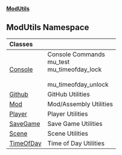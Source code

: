 #### [ModUtils](index.md 'index')

## ModUtils Namespace

| Classes | |
| :--- | :--- |
| [Console](ModUtils.Console.md 'ModUtils.Console') | Console Commands<br/>mu_test<br/>mu_timeofday_lock<br/><br/>mu_timeofday_unlock<br/> |
| [Github](ModUtils.Github.md 'ModUtils.Github') | GitHub Utilities |
| [Mod](ModUtils.Mod.md 'ModUtils.Mod') | Mod/Assembly Utilities |
| [Player](ModUtils.Player.md 'ModUtils.Player') | Player Utilities |
| [SaveGame](ModUtils.SaveGame.md 'ModUtils.SaveGame') | Save Game Utilities |
| [Scene](ModUtils.Scene.md 'ModUtils.Scene') | Scene Utilities |
| [TimeOfDay](ModUtils.TimeOfDay.md 'ModUtils.TimeOfDay') | Time of Day Utilities |

